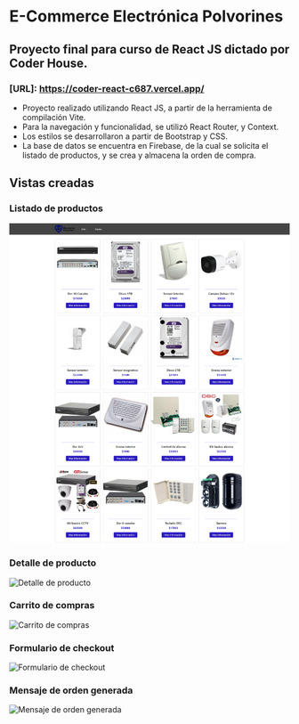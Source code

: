 # E-Commerce Electrónica Polvorines

## Proyecto final para curso de React JS dictado por Coder House.

### [URL]: https://coder-react-c687.vercel.app/

- Proyecto realizado utilizando React JS, a partir de la herramienta de compilación Vite.
- Para la navegación y funcionalidad, se utilizó React Router, y Context.
- Los estilos se desarrollaron a partir de Bootstrap y CSS.
- La base de datos se encuentra en Firebase, de la cual se solicita el listado de productos, y se crea y almacena la orden de compra.


## **Vistas creadas**

### **Listado de productos**

![Listado productos](https://github.com/MedinaJuaan/CoderReact/blob/main/src/assets/Images/Readme/listado.png?raw=true)

### **Detalle de producto**

![Detalle de producto](/src/assets/Images/Misc//Readme/detalle.png)

### **Carrito de compras**

![Carrito de compras](https://github.com/MedinaJuaan/CoderReact/tree/main/src/assets/Images/Readme/carrito.png)

### **Formulario de checkout**

![Formulario de checkout](https://github.com/MedinaJuaan/CoderReact/tree/main/src/assets/Images/Readme/formulario.png)

### **Mensaje de orden generada**

![Mensaje de orden generada](https://github.com/MedinaJuaan/CoderReact/tree/main/src/assets/Images/Readme/thankyou.png)


